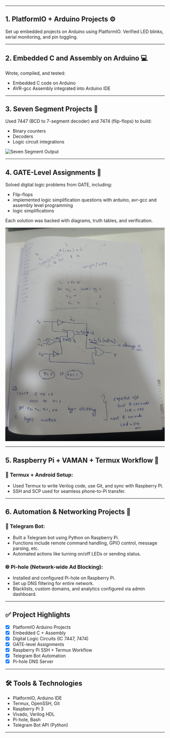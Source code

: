 
---

## 1. PlatformIO + Arduino Projects ⚙️

Set up embedded projects on Arduino using PlatformIO. Verified LED blinks, serial monitoring, and pin toggling.


---

## 2. Embedded C and Assembly on Arduino 💻

Wrote, compiled, and tested:
- Embedded C code on Arduino
- AVR-gcc Assembly integrated into Arduino IDE

---

## 3. Seven Segment Projects 🔢

Used 7447 (BCD to 7-segment decoder) and 7474 (flip-flops) to build:
- Binary counters
- Decoders
- Logic circuit integrations

![Seven Segment Output](sevensegment.jpg)

---


## 4. GATE-Level Assignments 📘

Solved digital logic problems from GATE, including:
- Flip-flops
- implemented logic simplification questions with arduino, avr-gcc and assembly level programming
- logic simplifications

Each solution was backed with diagrams, truth tables, and verification.

![GATE Problem](gatesolutions.jpg)


---

## 5. Raspberry Pi + VAMAN + Termux Workflow 🔁

### 📱 Termux + Android Setup:
- Used Termux to write Verilog code, use Git, and sync with Raspberry Pi.
- SSH and SCP used for seamless phone-to-Pi transfer.



---

## 6. Automation & Networking Projects 🔐

### 🤖 Telegram Bot:
- Built a Telegram bot using Python on Raspberry Pi.
- Functions include remote command handling, GPIO control, message parsing, etc.
- Automated actions like turning on/off LEDs or sending status.



### 🌐 Pi-hole (Network-wide Ad Blocking):
- Installed and configured Pi-hole on Raspberry Pi.
- Set up DNS filtering for entire network.
- Blacklists, custom domains, and analytics configured via admin dashboard.


---


## ✅ Project Highlights

- [x] PlatformIO Arduino Projects  
- [x] Embedded C + Assembly  
- [x] Digital Logic Circuits (IC 7447, 7474)   
- [x] GATE-level Assignments  
- [x] Raspberry Pi SSH + Termux Workflow  
- [x] Telegram Bot Automation  
- [x] Pi-hole DNS Server  

---

## 🛠 Tools & Technologies

- PlatformIO, Arduino IDE  
- Termux, OpenSSH, Git  
- Raspberry Pi 3  
- Vivado, Verilog HDL  
- Pi-hole, Bash  
- Telegram Bot API (Python)

---


